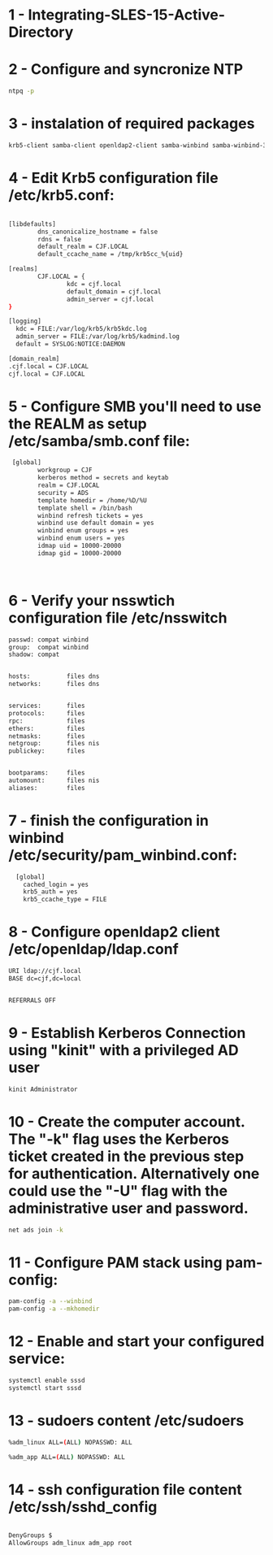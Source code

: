 # 1 - Integrating-SLES-15-Active-Directory


# 2 - Configure and syncronize NTP
```bash
ntpq -p
```

# 3 - instalation of required packages 
```bash
krb5-client samba-client openldap2-client samba-winbind samba-winbind-32bit
```

# 4 - Edit Krb5 configuration file /etc/krb5.conf:

```bash

[libdefaults]
        dns_canonicalize_hostname = false
        rdns = false
        default_realm = CJF.LOCAL
        default_ccache_name = /tmp/krb5cc_%{uid}

[realms]
        CJF.LOCAL = {
                kdc = cjf.local
                default_domain = cjf.local
                admin_server = cjf.local
}

[logging]
  kdc = FILE:/var/log/krb5/krb5kdc.log
  admin_server = FILE:/var/log/krb5/kadmind.log
  default = SYSLOG:NOTICE:DAEMON

[domain_realm]
.cjf.local = CJF.LOCAL
cjf.local = CJF.LOCAL

```
# 5 - Configure SMB you'll need to use the REALM as setup /etc/samba/smb.conf file:

```bash
 [global]
        workgroup = CJF
        kerberos method = secrets and keytab
        realm = CJF.LOCAL
        security = ADS
        template homedir = /home/%D/%U
        template shell = /bin/bash
        winbind refresh tickets = yes
        winbind use default domain = yes
        winbind enum groups = yes
        winbind enum users = yes
        idmap uid = 10000-20000
        idmap gid = 10000-20000

        
```
# 6 - Verify your nsswtich configuration file /etc/nsswitch

```bash
passwd: compat winbind
group:  compat winbind
shadow: compat


hosts:          files dns
networks:       files dns


services:       files
protocols:      files
rpc:            files
ethers:         files
netmasks:       files
netgroup:       files nis
publickey:      files


bootparams:     files
automount:      files nis
aliases:        files

```

# 7 - finish the configuration in winbind /etc/security/pam_winbind.conf:

```bash
  [global]
    cached_login = yes
    krb5_auth = yes
    krb5_ccache_type = FILE

```

# 8 - Configure openldap2 client /etc/openldap/ldap.conf

```bash
URI ldap://cjf.local
BASE dc=cjf,dc=local


REFERRALS OFF
```

# 9 - Establish Kerberos Connection using "kinit" with a privileged AD user 

```bash
kinit Administrator
```

# 10 - Create the computer account. The "-k" flag uses the Kerberos ticket created in the previous step for authentication. Alternatively one could use the "-U" flag with the administrative user and password.

```bash
net ads join -k
```

# 11 - Configure PAM stack using pam-config:

```bash
pam-config -a --winbind
pam-config -a --mkhomedir
```
# 12 - Enable and start your configured service:

```bash
systemctl enable sssd
systemctl start sssd
```
# 13 - sudoers content /etc/sudoers

```bash
%adm_linux ALL=(ALL) NOPASSWD: ALL

%adm_app ALL=(ALL) NOPASSWD: ALL

```

# 14 - ssh configuration file content /etc/ssh/sshd_config

```bash

DenyGroups $
AllowGroups adm_linux adm_app root

```
